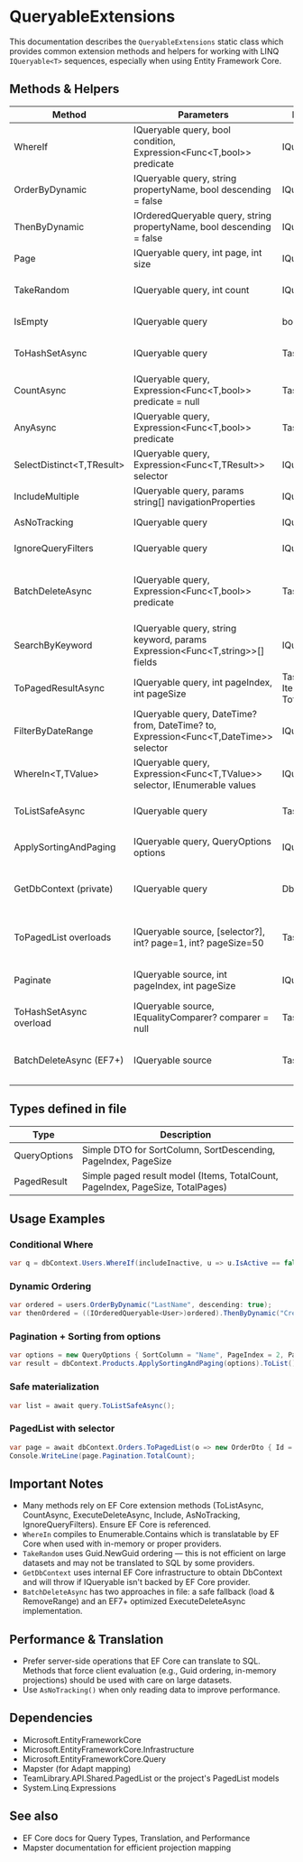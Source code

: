 # QueryableExtensions

This documentation describes the `QueryableExtensions` static class which provides common extension methods and helpers for working with LINQ `IQueryable<T>` sequences, especially when using Entity Framework Core.

## Methods & Helpers

| Method | Parameters | Return Type | Description |
|--------|------------|-------------|-------------|
| WhereIf<T> | IQueryable<T> query, bool condition, Expression<Func<T,bool>> predicate | IQueryable<T> | Applies a Where clause only when `condition` is true |
| OrderByDynamic<T> | IQueryable<T> query, string propertyName, bool descending = false | IQueryable<T> | Orders by a property name provided as string (dynamic ordering) |
| ThenByDynamic<T> | IOrderedQueryable<T> query, string propertyName, bool descending = false | IQueryable<T> | Secondary dynamic ordering for already ordered queries |
| Page<T> | IQueryable<T> query, int page, int size | IQueryable<T> | Simple pagination using Skip/Take |
| TakeRandom<T> | IQueryable<T> query, int count | IQueryable<T> | Returns `count` random items (uses Guid.NewGuid ordering) |
| IsEmpty<T> | IQueryable<T> query | bool | Returns true if the query yields no items |
| ToHashSetAsync<T> | IQueryable<T> query | Task<HashSet<T>> | Materializes query and returns HashSet asynchronously |
| CountAsync<T> | IQueryable<T> query, Expression<Func<T,bool>> predicate = null | Task<int> | Counts items, optional predicate overload |
| AnyAsync<T> | IQueryable<T> query, Expression<Func<T,bool>> predicate | Task<bool> | Async Any() wrapper |
| SelectDistinct<T,TResult> | IQueryable<T> query, Expression<Func<T,TResult>> selector | IQueryable<TResult> | Select + Distinct combined |
| IncludeMultiple<T> | IQueryable<T> query, params string[] navigationProperties | IQueryable<T> | Applies multiple string-based `Include()` calls |
| AsNoTracking<T> | IQueryable<T> query | IQueryable<T> | Shortcut for AsNoTracking() |
| IgnoreQueryFilters<T> | IQueryable<T> query | IQueryable<T> | Shortcut for IgnoreQueryFilters() |
| BatchDeleteAsync<T> | IQueryable<T> query, Expression<Func<T,bool>> predicate | Task<int> | Loads matching items and deletes via DbContext.RemoveRange (EF versions without ExecuteDelete) |
| SearchByKeyword<T> | IQueryable<T> query, string keyword, params Expression<Func<T,string>>[] fields | IQueryable<T> | Builds a combined Contains() expression across multiple string fields |
| ToPagedResultAsync<T> | IQueryable<T> query, int pageIndex, int pageSize | Task<(List<T> Items,int TotalCount)> | Simple paged result returning items and total count |
| FilterByDateRange<T> | IQueryable<T> query, DateTime? from, DateTime? to, Expression<Func<T,DateTime>> selector | IQueryable<T> | Filters by a date range using the provided selector expression |
| WhereIn<T,TValue> | IQueryable<T> query, Expression<Func<T,TValue>> selector, IEnumerable<TValue> values | IQueryable<T> | SQL-like IN filter using Enumerable.Contains |
| ToListSafeAsync<T> | IQueryable<T> query | Task<List<T>> | Safe ToListAsync returning empty list on exception |
| ApplySortingAndPaging<T> | IQueryable<T> query, QueryOptions options | IQueryable<T> | Applies dynamic ordering and pagination from `QueryOptions` |
| GetDbContext<T> (private) | IQueryable<T> query | DbContext | Helper to extract `DbContext` from an `IQueryable<T>` (throws if not possible) |
| ToPagedList overloads | IQueryable<TSource> source, [selector?], int? page=1, int? pageSize=50 | Task<PagedList<TDest>> | Multiple overloads producing `PagedList<TDest>` with pagination metadata |
| Paginate<T> | IQueryable<T> source, int pageIndex, int pageSize | IQueryable<T> | Safe pagination (validates pageIndex/pageSize) |
| ToHashSetAsync overload | IQueryable<T> source, IEqualityComparer<T>? comparer = null | Task<HashSet<T>> | Materializes to HashSet with comparer |
| BatchDeleteAsync (EF7+) | IQueryable<T> source | Task<int> | Uses ExecuteDeleteAsync when available (EF Core 7+)

## Types defined in file

| Type | Description |
|------|-------------|
| QueryOptions | Simple DTO for SortColumn, SortDescending, PageIndex, PageSize |
| PagedResult<T> | Simple paged result model (Items, TotalCount, PageIndex, PageSize, TotalPages) |

## Usage Examples

### Conditional Where
```csharp
var q = dbContext.Users.WhereIf(includeInactive, u => u.IsActive == false);
```

### Dynamic Ordering
```csharp
var ordered = users.OrderByDynamic("LastName", descending: true);
var thenOrdered = ((IOrderedQueryable<User>)ordered).ThenByDynamic("CreatedAt");
```

### Pagination + Sorting from options
```csharp
var options = new QueryOptions { SortColumn = "Name", PageIndex = 2, PageSize = 20 };
var result = dbContext.Products.ApplySortingAndPaging(options).ToList();
```

### Safe materialization
```csharp
var list = await query.ToListSafeAsync();
```

### PagedList with selector
```csharp
var page = await dbContext.Orders.ToPagedList(o => new OrderDto { Id = o.Id, Total = o.Total }, page: 1, pageSize: 25);
Console.WriteLine(page.Pagination.TotalCount);
```

## Important Notes

- Many methods rely on EF Core extension methods (ToListAsync, CountAsync, ExecuteDeleteAsync, Include, AsNoTracking, IgnoreQueryFilters). Ensure EF Core is referenced.
- `WhereIn` compiles to Enumerable.Contains which is translatable by EF Core when used with in-memory or proper providers.
- `TakeRandom` uses Guid.NewGuid ordering — this is not efficient on large datasets and may not be translated to SQL by some providers.
- `GetDbContext` uses internal EF Core infrastructure to obtain DbContext and will throw if IQueryable isn't backed by EF Core provider.
- `BatchDeleteAsync` has two approaches in file: a safe fallback (load & RemoveRange) and an EF7+ optimized ExecuteDeleteAsync implementation.

## Performance & Translation

- Prefer server-side operations that EF Core can translate to SQL. Methods that force client evaluation (e.g., Guid ordering, in-memory projections) should be used with care on large datasets.
- Use `AsNoTracking()` when only reading data to improve performance.

## Dependencies

- Microsoft.EntityFrameworkCore
- Microsoft.EntityFrameworkCore.Infrastructure
- Microsoft.EntityFrameworkCore.Query
- Mapster (for Adapt mapping)
- TeamLibrary.API.Shared.PagedList or the project's PagedList models
- System.Linq.Expressions

## See also

- EF Core docs for Query Types, Translation, and Performance
- Mapster documentation for efficient projection mapping